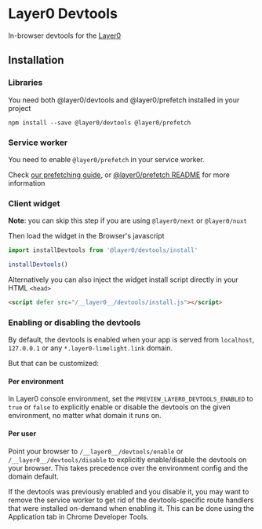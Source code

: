 # Layer0 Devtools

In-browser devtools for the [Layer0](https://layer0.co/)

## Installation

### Libraries

You need both @layer0/devtools and @layer0/prefetch installed in your project

```
npm install --save @layer0/devtools @layer0/prefetch
```

### Service worker

You need to enable `@layer0/prefetch` in your service worker.

Check [our prefetching guide](https://docs.layer0.co/guides/prefetching), or [@layer0/prefetch README](https://www.npmjs.com/package/@layer0/prefetch) for more information

### Client widget

**Note**: you can skip this step if you are using `@layer0/next` or `@layer0/nuxt`

Then load the widget in the Browser's javascript

```js
import installDevtools from '@layer0/devtools/install'

installDevtools()
```

Alternatively you can also inject the widget install script directly in your HTML `<head>`

```html
<script defer src="/__layer0__/devtools/install.js"></script>
```

### Enabling or disabling the devtools

By default, the devtools is enabled when your app is served from `localhost`, `127.0.0.1` or any `*.layer0-limelight.link` domain.

But that can be customized:

#### Per environment

In Layer0 console environment, set the `PREVIEW_LAYER0_DEVTOOLS_ENABLED` to `true` or `false` to explicitly enable or disable the devtools on the given environment, no matter what domain it runs on.

#### Per user

Point your browser to `/__layer0__/devtools/enable` or `/__layer0__/devtools/disable` to explicitly enable/disable the devtools on your browser. This takes precedence over the environment config and the domain default.

If the devtools was previously enabled and you disable it, you may want to remove the service worker to get rid of the devtools-specific route handlers that were installed on-demand when enabling it. This can be done using the Application tab in Chrome Developer Tools.
